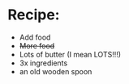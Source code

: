 # Recipe:

- Add food
- ~~More food~~
- Lots of butter (I mean LOTS!!!)
- 3x ingredients
- an old wooden spoon

